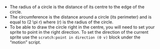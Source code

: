 -  The radius of a circle is the distance of its centre to the edge of the circle.
-  The circumference is the distance around a circle (its perimeter) and is equal to \(2 \pi r\) where \(r\) is the radius of the circle.  
-  To be able to draw the circle right in the centre, you will need to set your sprite to point in the right direction.
   To set the direction of the current sprite use the `scratch:point in direction (0 v)` block under the “motion” script.
